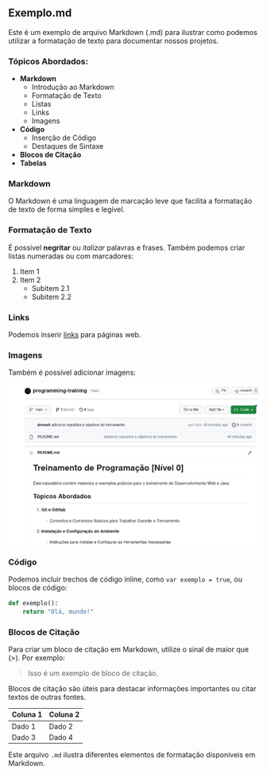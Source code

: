 ## Exemplo.md

Este é um exemplo de arquivo Markdown (.md) para ilustrar como podemos utilizar a formatação de texto para documentar nossos projetos.

### Tópicos Abordados:

- **Markdown**
  - Introdução ao Markdown
  - Formatação de Texto
  - Listas
  - Links
  - Imagens
- **Código**
  - Inserção de Código
  - Destaques de Sintaxe
- **Blocos de Citação**
- **Tabelas**

### Markdown

O Markdown é uma linguagem de marcação leve que facilita a formatação de texto de forma simples e legível.

### Formatação de Texto

É possível **negritar** ou *italizar* palavras e frases. Também podemos criar listas numeradas ou com marcadores:

1. Item 1
2. Item 2
   - Subitem 2.1
   - Subitem 2.2

### Links

Podemos inserir [links](https://www.exemplo.com) para páginas web.

### Imagens

Também é possível adicionar imagens:

![Exemplo de Imagem](image.png)

### Código

Podemos incluir trechos de código inline, como `var exemplo = true`, ou blocos de código:

```python
def exemplo():
    return "Olá, mundo!"

```

### Blocos de Citação

Para criar um bloco de citação em Markdown, utilize o sinal de maior que (>). Por exemplo:

> Isso é um exemplo de bloco de citação.

Blocos de citação são úteis para destacar informações importantes ou citar textos de outras fontes.

| Coluna 1 | Coluna 2 |
| -------- | -------- |
| Dado 1   | Dado 2   |
| Dado 3   | Dado 4   |


Este arquivo `.md` ilustra diferentes elementos de formatação disponíveis em Markdown.
